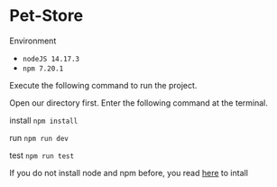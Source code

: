 # Pet-Store

Environment
- `nodeJS 14.17.3`
- `npm 7.20.1`

Execute the following command to run the project.

Open our directory first. Enter the following command at the terminal.

install
`npm install`

run
`npm run dev`

test
 `npm run test`
 
If you do not install node and npm before, you read [here](https://github.com/segp-uob/segp/blob/main/dev/Worksheets/0_gettingstarted.md) to intall
